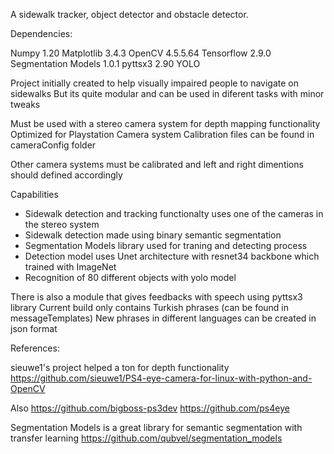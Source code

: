 A sidewalk tracker, object detector and obstacle detector.

Dependencies:

Numpy 1.20
Matplotlib 3.4.3
OpenCV 4.5.5.64
Tensorflow 2.9.0
Segmentation Models 1.0.1
pyttsx3 2.90
YOLO

Project initially created to help visually impaired people to navigate on sidewalks
But its quite modular and can be used in diferent tasks with minor tweaks

Must be used with a stereo camera system for depth mapping functionality
Optimized for Playstation Camera system
Calibration files can be found in cameraConfig folder


Other camera systems must be calibrated and left and right dimentions should defined accordingly

Capabilities

- Sidewalk detection and tracking functionalty uses one of the cameras in the stereo system
- Sidewalk detection made using binary semantic segmentation
- Segmentation Models library used for traning and detecting process
- Detection model uses Unet architecture with resnet34 backbone which trained with ImageNet
- Recognition of 80 different objects with yolo model

There is also a module that gives feedbacks with speech using pyttsx3 library
Current build only contains Turkish phrases (can be found in messageTemplates)
New phrases in different languages can be created in json format

References:

sieuwe1's project helped a ton for depth functionality
https://github.com/sieuwe1/PS4-eye-camera-for-linux-with-python-and-OpenCV

Also
https://github.com/bigboss-ps3dev
https://github.com/ps4eye

Segmentation Models is a great library for semantic segmentation with transfer learning
https://github.com/qubvel/segmentation_models
